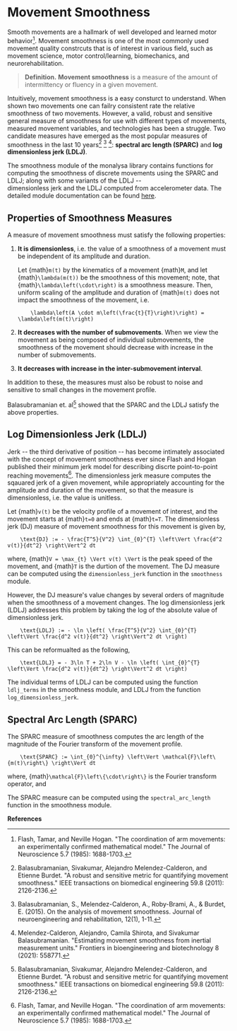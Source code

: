 # Movement Smoothness

Smooth movements are a hallmark of well developed and learned motor behavior[^flash]. 
Movement smoothness is one of the most commonly used movement quality constrcuts 
that is of interest in various field, such as movement science, motor control/learning,
biomechanics, and neurorehabilitation. 

> **Definition.** **Movement smoothness** is a measure of the amount of intermittency 
> or fluency in a given movement.

Intuitively, movement smoothness is a easy consturct to understand. When shown two 
movements one can failry consistent rate the relative smoothness of two movements. However, 
a valid, robust and sensitive general measure of smoothness for use with 
different types of movements, measured movement variables, and technologies has been 
a struggle. Two candidate measures have emerged as the most popular measures of smoothness 
in the last 10 years[^sparc1] [^sparc2] [^ldlj]: **spectral arc length (SPARC)** 
and **log dimensionless jerk (LDLJ)**.

The smoothness module of the monalysa library contains functions for computing the smoothness 
of discrete movements using the SPARC and LDLJ; along with some variants of the LDLJ --  
dimensionless jerk and the LDLJ computed from accelerometer data. The detailed module 
documentation can be found [here](smoothnessdoc).

## Properties of Smoothness Measures
A measure of movement smoothness must satisfy the following properties:
1. **It is dimensionless**, i.e. the value of a smoothness of a movement must be 
independent of its amplitude and duration. 

    Let {math}`m(t)` by the kinematics of a movement {math}`M`, and let {math}`\lambda(m(t))` 
    be the smoothness of this movement; note, that {math}`\lambda\left(\cdot\right)` is a 
    smoothness measure. Then, uniform scaling of the amplitude and duration of {math}`m(t)` 
    does not impact the smoothness of the movement, i.e.
    ```{math}
        \lambda\left(A \cdot m\left(\frac{t}{T}\right)\right) = \lambda\left(m(t)\right)
    ```

2. **It decreases with the number of submovements**. When we view the movement as 
being composed of individual submovements, the smoothness of the movement should 
decrease with increase in the number of submovements.

3. **It decreases with increase in the inter-submovement interval**.

In addition to these, the measures must also be robust to noise and sensitive to 
small changes in the movement profile.

Balasubramanian et. al[^sparc1] showed that the SPARC and the LDLJ satisfy the above 
properties.

## Log Dimensionless Jerk (LDLJ)
Jerk -- the third derivative of position -- has become intimately associated with the 
concept of movement smoothness ever since Flash and Hogan published their minimum 
jerk model for describing discrte point-to-point reaching movements[^flash]. The 
dimensionless jerk measure computes the sqauared jerk of a given movement, while 
appropriately accounting for the amplitude and duration of the movement, so that the 
measure is dimensionless, i.e. the value is unitless. 

Let {math}`v(t)` be the velocity profile of a movement of interest, and the movement 
starts at {math}`t=0` and ends at {math}`t=T`. The dimensionless jerk (DJ) measure of 
movement smoothness for this movement is given by,
```{math}
    \text{DJ} := - \frac{T^5}{V^2} \int_{0}^{T} \left\Vert \frac{d^2 v(t)}{dt^2} \right\Vert^2 dt
```
where, {math}`V = \max_{t} \Vert v(t) \Vert` is the peak speed of the movement, and
{math}`T` is the durtion of the movement. The DJ measure can be 
computed using the `dimensionless_jerk` function in the `smoothness` module.

However, the DJ measure's value changes by several orders of magnitude 
when the smoothness of a movement changes. The log dimensionless jerk (LDLJ) addresses 
this problem by taking the log of the absolute value of dimensionless jerk.
```{math}
    \text{LDLJ} := - \ln \left( \frac{T^5}{V^2} \int_{0}^{T} \left\Vert \frac{d^2 v(t)}{dt^2} \right\Vert^2 dt \right)
```
This can be reformualted as the following,
```{math}
    \text{LDLJ} = - 3\ln T + 2\ln V - \ln \left( \int_{0}^{T} \left\Vert \frac{d^2 v(t)}{dt^2} \right\Vert^2 dt \right)
```
The individual terms of LDLJ can be computed using the function `ldlj_terms` in the
smoothness module, and LDLJ from the function `log_dimensionless_jerk`.


## Spectral Arc Length (SPARC)
The SPARC measure of smoothness computes the arc length of the magnitude of the 
Fourier transform of the movement profile.
```{math}
    \text{SPARC} := \int_{0}^{\infty} \left\Vert \mathcal{F}\left\{m(t)\right\} \right\Vert dt
```
where, {math}`\mathcal{F}\left\{\cdot\right\}` is the Fourier transform operator, and

The SPARC measure can be computed using the `spectral_arc_length` function in the
smoothness module.

**References**
[^flash]: Flash, Tamar, and Neville Hogan. "The coordination of arm movements: an experimentally confirmed mathematical model." The Journal of Neuroscience 5.7 (1985): 1688-1703.
[^sparc1]: Balasubramanian, Sivakumar, Alejandro Melendez-Calderon, and Etienne Burdet. "A robust and sensitive metric for quantifying movement smoothness." IEEE transactions on biomedical engineering 59.8 (2011): 2126-2136.
[^sparc2]: Balasubramanian, S., Melendez-Calderon, A., Roby-Brami, A., & Burdet, E. (2015). On the analysis of movement smoothness. Journal of neuroengineering and rehabilitation, 12(1), 1-11.
[^ldlj]: Melendez-Calderon, Alejandro, Camila Shirota, and Sivakumar Balasubramanian. "Estimating movement smoothness from inertial measurement units." Frontiers in bioengineering and biotechnology 8 (2021): 558771.
